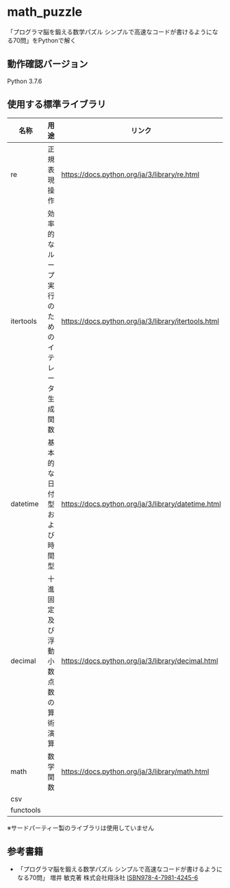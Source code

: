 # math_puzzle
「プログラマ脳を鍛える数学パズル シンプルで高速なコードが書けるようになる70問」をPythonで解く

## 動作確認バージョン
Python 3.7.6

## 使用する標準ライブラリ
| 名称 | 用途 | リンク |
|---|---|---|
|re |正規表現操作 |https://docs.python.org/ja/3/library/re.html |
|itertools |効率的なループ実行のためのイテレータ生成関数 |https://docs.python.org/ja/3/library/itertools.html |
|datetime |基本的な日付型および時間型 |https://docs.python.org/ja/3/library/datetime.html |
|decimal |十進固定及び浮動小数点数の算術演算 |https://docs.python.org/ja/3/library/decimal.html |
|math |数学関数 |https://docs.python.org/ja/3/library/math.html |
|csv |||
|functools |||

※サードパーティー製のライブラリは使用していません

## 参考書籍
- 「プログラマ脳を鍛える数学パズル シンプルで高速なコードが書けるようになる70問」 増井 敏克著 株式会社翔泳社 [ISBN978-4-7981-4245-6](https://books.google.co.jp/books?id=dnzCCgAAQBAJ&pg=PA312&lpg=PA312&dq=ISBN978-4-7981-4245-6&source=bl&ots=AQYxdf9F9_&sig=ACfU3U0SOUkmrUcqSzOTBvrRH-gMlJ1wnA&hl=ja&sa=X&ved=2ahUKEwjXifW54eLpAhWTEqYKHQ9CBogQ6AEwAXoECAkQAQ#v=onepage&q=ISBN978-4-7981-4245-6&f=false)
